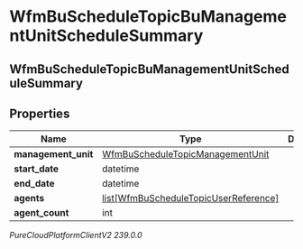 # WfmBuScheduleTopicBuManagementUnitScheduleSummary

## WfmBuScheduleTopicBuManagementUnitScheduleSummary

## Properties

|Name | Type | Description | Notes|
|------------ | ------------- | ------------- | -------------|
| **management_unit** | [WfmBuScheduleTopicManagementUnit](WfmBuScheduleTopicManagementUnit) |  | [optional] |
| **start_date** | datetime |  | [optional] |
| **end_date** | datetime |  | [optional] |
| **agents** | [list[WfmBuScheduleTopicUserReference]](WfmBuScheduleTopicUserReference) |  | [optional] |
| **agent_count** | int |  | [optional] |



_PureCloudPlatformClientV2 239.0.0_
